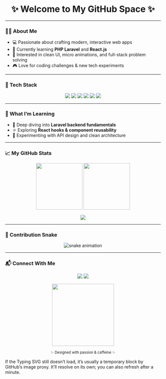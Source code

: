<!-- <p align="center">
  <img src="https://readme-typing-svg.demolab.com?font=Fira+Code&pause=900&color=A78BFA&center=true&vCenter=true&width=520&lines=Hey!+I'm+Namindu+Kavishan+👋;Java+%7C+Laravel+%7C+React+Developer;Learning+PHP+Laravel+and+React.js" alt="Typing SVG">
</p> -->

<h1 align="center">✨ Welcome to My GitHub Space ✨</h1>

<!-- <p align="center">
  <img src="./assets/hero-dark.svg" width="100%" alt="Animated gradient hero">
</p> -->

-------

### 👨‍💻 About Me
- 💻 Passionate about crafting modern, interactive web apps  
- 🌱 Currently learning **PHP Laravel** and **React.js**  
- 🎯 Interested in clean UI, micro animations, and full-stack problem solving  
- 🎮 Love for coding challenges & new tech experiments  

---

### 🚀 Tech Stack
<p align="center">
  <img src="https://img.shields.io/badge/Java-333?logo=java&logoColor=F89820" />
  <img src="https://img.shields.io/badge/Laravel-333?logo=laravel&logoColor=FF2D20" />
  <img src="https://img.shields.io/badge/React-333?logo=react&logoColor=61DAFB" />
  <img src="https://img.shields.io/badge/PHP-333?logo=php&logoColor=777BB4" />
  <img src="https://img.shields.io/badge/MySQL-333?logo=mysql&logoColor=4479A1" />
  <img src="https://img.shields.io/badge/Tailwind_CSS-333?logo=tailwindcss&logoColor=06B6D4" />
</p>

---

### 🧠 What I’m Learning
- 🔭 Deep diving into **Laravel backend fundamentals**
- ⚛️ Exploring **React hooks & component reusability**
- 🧩 Experimenting with API design and clean architecture

---

### 📈 My GitHub Stats
<p align="center">
  <img height="150" src="https://github-readme-stats.vercel.app/api?username=namindu-07&show_icons=true&theme=radical&hide_title=true" />
  <img height="150" src="https://github-readme-streak-stats.herokuapp.com?user=namindu-07&theme=radical" />
</p>

<p align="center">
  <img src="https://github-readme-activity-graph.vercel.app/graph?username=namindu-07&theme=dracula&hide_border=true&area=true" />
</p>

---

### 🐍 Contribution Snake
<p align="center">
  <img src="https://raw.githubusercontent.com/namindu-07/namindu-07/output/github-contribution-grid-snake-dark.svg" alt="snake animation">
</p>

---

### 📬 Connect With Me
<p align="center">
  <a href="mailto:kavishannamindu@gmail.com"><img src="https://img.shields.io/badge/Email-333?logo=gmail&logoColor=EA4335" /></a>
  <a href="https://www.linkedin.com/in/namindu-kavishan-67915b318"><img src="https://img.shields.io/badge/LinkedIn-333?logo=linkedin&logoColor=0A66C2" /></a>
</p>

<p align="center">
  <img src="./assets/footer-underline.svg" width="200" alt="">
</p>

<p align="center"><sub>✨ Designed with passion & caffeine ✨</sub></p>


If the Typing SVG still doesn’t load, it’s usually a temporary block by GitHub’s image proxy. It’ll resolve on its own; you can also refresh after a minute.
<!-- Typing headline -->


